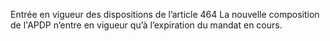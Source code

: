 Entrée en vigueur des dispositions de l’article 464
La nouvelle composition de l'APDP n’entre en vigueur qu’à l’expiration du mandat en cours.